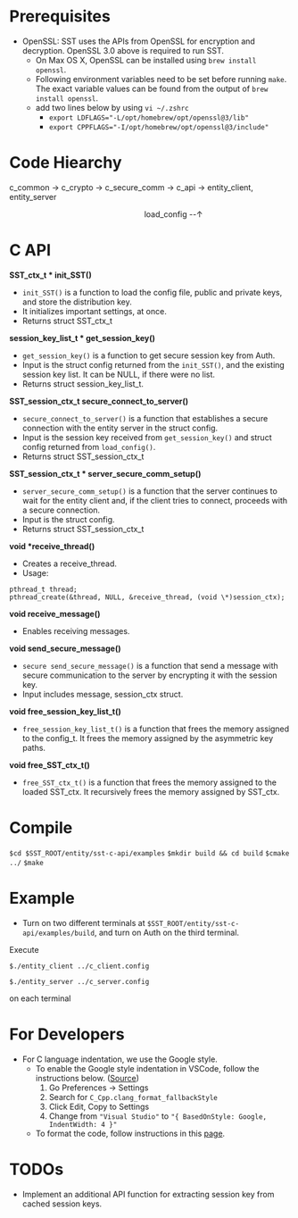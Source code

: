 # Prerequisites

-   OpenSSL:
    SST uses the APIs from OpenSSL for encryption and decryption. OpenSSL 3.0 above is required to run SST.
    -   On Max OS X, OpenSSL can be installed using `brew install openssl`.
    -   Following environment variables need to be set before running `make`. The exact variable values can be found from the output of `brew install openssl`.
    -   add two lines below by using `vi ~/.zshrc`
        -   `export LDFLAGS="-L/opt/homebrew/opt/openssl@3/lib"`
        -   `export CPPFLAGS="-I/opt/homebrew/opt/openssl@3/include"`

# Code Hiearchy

c_common -> c_crypto -> c_secure_comm -> c_api -> entity_client, entity_server

&emsp;&emsp;&emsp;&emsp;&emsp;&emsp;&emsp;&emsp;&emsp;&emsp;&emsp;&emsp;&emsp;&emsp;&emsp;&emsp;&emsp; load_config --&uarr;

# C API

**SST_ctx_t \* init_SST()**

-   `init_SST()` is a function to load the config file, public and private keys, and store the distribution key.
-   It initializes important settings, at once.
-   Returns struct SST_ctx_t

**session_key_list_t \* get_session_key()**

-   `get_session_key()` is a function to get secure session key from Auth.
-   Input is the struct config returned from the `init_SST()`, and the existing session key list. It can be NULL, if there were no list.
-   Returns struct session_key_list_t.

**SST_session_ctx_t secure_connect_to_server()**

-   `secure_connect_to_server()` is a function that establishes a secure connection with the entity server in the struct config.
-   Input is the session key received from `get_session_key()` and struct config returned from `load_config()`.
-   Returns struct SST_session_ctx_t

**SST_session_ctx_t \* server_secure_comm_setup()**

-   `server_secure_comm_setup()` is a function that the server continues to wait for the entity client and, if the client tries to connect, proceeds with a secure connection.
-   Input is the struct config.
-   Returns struct SST_session_ctx_t

**void \*receive_thread()**

-   Creates a receive_thread.
-   Usage:

```
pthread_t thread;
pthread_create(&thread, NULL, &receive_thread, (void \*)session_ctx);
```

**void receive_message()**

-   Enables receiving messages.

**void send_secure_message()**

-   `secure send_secure_message()` is a function that send a message with secure communication to the server by encrypting it with the session key.
-   Input includes message, session_ctx struct.

**void free_session_key_list_t()**

-   `free_session_key_list_t()` is a function that frees the memory assigned to the config_t. It frees the memory assigned by the asymmetric key paths.

**void free_SST_ctx_t()**

-   `free_SST_ctx_t()` is a function that frees the memory assigned to the loaded SST_ctx. It recursively frees the memory assigned by SST_ctx.

# Compile

`$cd $SST_ROOT/entity/sst-c-api/examples`
`$mkdir build && cd build`
`$cmake ../`
`$make`

# Example

-   Turn on two different terminals at `$SST_ROOT/entity/sst-c-api/examples/build`, and turn on Auth on the third terminal.

Execute

`$./entity_client ../c_client.config`

`$./entity_server ../c_server.config`

on each terminal

# For Developers

-   For C language indentation, we use the Google style.
    -   To enable the Google style indentation in VSCode, follow the instructions below. ([Source](https://stackoverflow.com/questions/46111834/format-curly-braces-on-same-line-in-c-vscode))
        1. Go Preferences -> Settings
        2. Search for `C_Cpp.clang_format_fallbackStyle`
        3. Click Edit, Copy to Settings
        4. Change from `"Visual Studio"` to `"{ BasedOnStyle: Google, IndentWidth: 4 }"`
    -   To format the code, follow instructions in this [page](https://code.visualstudio.com/docs/editor/codebasics#_formatting).

# TODOs

-   Implement an additional API function for extracting session key from cached session keys.
